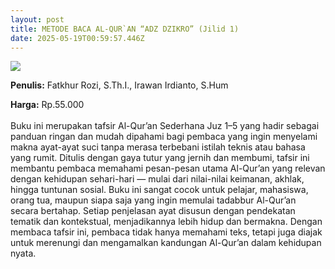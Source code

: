 ```yaml
---
layout: post
title: METODE BACA AL-QUR`AN “ADZ DZIKRO” (Jilid 1)
date: 2025-05-19T00:59:57.446Z
---
```

![](/images/uploads/screenshot-2025-05-19-080159.jpg)

**P﻿enulis:** Fatkhur Rozi, S.Th.I., Irawan Irdianto, S.Hum

**Harga:** Rp.55.000\
\
Buku ini merupakan tafsir Al-Qur’an Sederhana Juz 1–5 yang hadir sebagai panduan ringan dan mudah dipahami bagi pembaca yang ingin menyelami makna ayat-ayat suci tanpa merasa terbebani istilah teknis atau bahasa yang rumit. Ditulis dengan gaya tutur yang jernih dan membumi, tafsir ini membantu pembaca memahami pesan-pesan utama Al-Qur’an yang relevan dengan kehidupan sehari-hari — mulai dari nilai-nilai keimanan, akhlak, hingga tuntunan sosial.
	Buku ini sangat cocok untuk pelajar, mahasiswa, orang tua, maupun siapa saja yang ingin memulai tadabbur Al-Qur’an secara bertahap. Setiap penjelasan ayat disusun dengan pendekatan tematik dan kontekstual, menjadikannya lebih hidup dan bermakna. Dengan membaca tafsir ini, pembaca tidak hanya memahami teks, tetapi juga diajak untuk merenungi dan mengamalkan kandungan Al-Qur’an dalam kehidupan nyata.